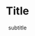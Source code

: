 ---
title: Title
subtitle: subtitle
slug: template
description: Lorem ipsum dolor sit amet, consectetur adipiscing elit, sed do eiusmod tempor incididunt ut labore et dolore magna aliqua. Ut enim ad minim veniam, quis nostrud exercitation ullamco laboris nisi ut aliquip ex ea commodo consequat.
featured: false
visibility: hidden
image: project-desktop-sample.webp
href:
lastUpdated:
tags: []
type: project
github:
sandbox:
live:
---